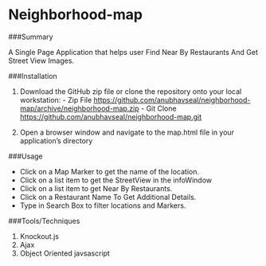 # Neighborhood-map

###Summary

A Single Page Application that helps user Find Near By Restaurants And Get Street View Images.

###Installation

1. Download the GitHub zip file or clone the repository onto your local workstation:
       - Zip File https://github.com/anubhavseal/neighborhood-map/archive/neighborhood-map.zip
       - Git Clone https://github.com/anubhavseal/neighborhood-map.git
       
2. Open a browser window and navigate to the map.html file in your application’s directory

###Usage
- Click on a Map Marker to get the name of the location.
- Click on a list item to get the StreetView in the infoWindow
- Click on a list item to get Near By Restaurants.
- Click on a Restaurant Name To Get Additional Details.
- Type in Search Box to filter locations and Markers.

###Tools/Techniques

1. Knockout.js
2. Ajax
3. Object Oriented javsascript
